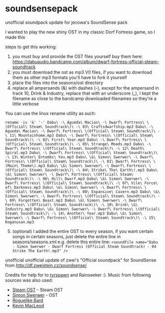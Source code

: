 # soundsensepack
unofficial soundpack update for jecowa's SoundSense pack

I wanted to play the new shiny OST in my classic Dorf Fortress game, so I made this

steps to get this working:
1. you must buy and provide the OST files yourself
buy them here:
https://dabuaudio.bandcamp.com/album/dwarf-fortress-official-steam-soundtrack
2. you must download the ost as mp3 V0 files, if you want to download them as other mp3 formats you'll have to fork it yourself
3. place the files into the seasons/ost directory
4. replace all ampersands (&) with dashes (-), except for the ampersand in track 10, Drink & Industry, replace that with an underscore (_), I kept the filename as close to the bandcamp downloaded filenames so they're a little verbose

You can use the linux rename utility as such:

`
rename -iv '&' '-' Dabu\ -\ Águeda\ Macias\ -\ Dwarf\ Fortress\ \(Official\ Steam\ Soundtrack\)\ -\ 03\ Craftsdwarfship.mp3 Dabu\ -\ Águeda\ Macias\ -\ Dwarf\ Fortress\ \(Official\ Steam\ Soundtrack\)\ -\ 11\ Mountainhome.mp3 Dabu\ -\ Dwarf\ Fortress\ \(Official\ Steam\ Soundtrack\)\ -\ 02\ First\ Year.mp3 Dabu\ -\ Dwarf\ Fortress\ \(Official\ Steam\ Soundtrack\)\ -\ 05\ Strange\ Moods.mp3 Dabu\ -\ Dwarf\ Fortress\ \(Official\ Steam\ Soundtrack\)\ -\ 12\ Death\ Spiral.mp3 Dabu\ -\ Dwarf\ Fortress\ \(Official\ Steam\ Soundtrack\)\ -\ 13\ Winter\ Entombs\ You.mp3 Dabu\ \&\ Simon\ Swerwer\ -\ Dwarf\ Fortress\ \(Official\ Steam\ Soundtrack\)\ -\ 01\ Dwarf\ Fortress\ \(Main\ Theme\).mp3 Dabu\ \&\ Simon\ Swerwer\ -\ Dwarf\ Fortress\ \(Official\ Steam\ Soundtrack\)\ -\ 04\ Strike\ The\ Earth\!.mp3 Dabu\ \&\ Simon\ Swerwer\ -\ Dwarf\ Fortress\ \(Official\ Steam\ Soundtrack\)\ -\ 06\ Hill\ Dwarf.mp3 Dabu\ \&\ Simon\ Swerwer\ -\ Dwarf\ Fortress\ \(Official\ Steam\ Soundtrack\)\ -\ 07\ Vile\ Force\ of\ Darkness.mp3 Dabu\ \&\ Simon\ Swerwer\ -\ Dwarf\ Fortress\ \(Official\ Steam\ Soundtrack\)\ -\ 08\ Expansive\ Cavern.mp3 Dabu\ \&\ Simon\ Swerwer\ -\ Dwarf\ Fortress\ \(Official\ Steam\ Soundtrack\)\ -\ 09\ Forgotten\ Beast.mp3 Dabu\ \&\ Simon\ Swerwer\ -\ Dwarf\ Fortress\ \(Official\ Steam\ Soundtrack\)\ -\ 10\ Drink\ \&\ Industry.mp3 Dabu\ \&\ Simon\ Swerwer\ -\ Dwarf\ Fortress\ \(Official\ Steam\ Soundtrack\)\ -\ 14\ Another\ Year.mp3 Dabu\ \&\ Simon\ Swerwer\ -\ Dwarf\ Fortress\ \(Official\ Steam\ Soundtrack\)\ -\ 15\ Koganusan.mp3
`

5. (optional) I added the entire OST to every season, if you want certain songs in certain seasons, just delete the entire line in seasons/seasons.xml
e.g. delete this entire line:
`<soundFile name="Dabu - Simon Swerwer - Dwarf Fortress (Official Steam Soundtrack) - 04 Strike The Earth!.mp3" />`


unofficial unofficial update of zwei's "Official soundpack" for SoundSense
from http://df.zweistein.cz/soundsense/


Credits for help for to [tyrspawn](http://www.krauselabs.net/) and Rainseeker :). Music from following sources was also used:


 * [Steam OST](https://dabuaudio.bandcamp.com/album/dwarf-fortress-official-steam-soundtrack) - Steam OST
 * [Simon Swerwer](http://www.reverbnation.com/simonswerwer) - OST
 * [Roguelike Bard](http://roguebard.eptalys.net/)
 * [Kevin MacLeod](http://incompetech.com/m/c/royalty-free/index.html)
